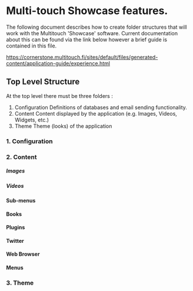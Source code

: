 # Multi-touch Showcase features.

The following document describes how to create folder structures that will work with the Multitouch 'Showcase' software. Current documentation about this can be found via the link below however a brief guide is contained in this file. 

https://cornerstone.multitouch.fi/sites/default/files/generated-content/application-guide/experience.html

## Top Level Structure

At the top level there must be three folders : 

1. Configuration
   Definitions of databases and email sending functionality.
2. Content
   Content displayed by the application (e.g. Images, Videos, Widgets, etc.)
3. Theme
   Theme (looks) of the application
   
### 1. Configuration





### 2. Content

##### Images

##### Videos

#### Sub-menus

#### Books

#### Plugins 

#### Twitter

#### Web Browser

#### Menus 

### 3. Theme


